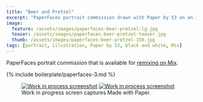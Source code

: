 ```yaml
---
title: "Beer and Pretzel"
excerpt: "PaperFaces portrait commission drawn with Paper by 53 on an iPad."
image: 
  feature: /assets/images/paperfaces-beer-pretzel-lg.jpg
  teaser: /assets/images/paperfaces-beer-pretzel-teaser.jpg
  thumb: /assets/images/paperfaces-beer-pretzel-150.jpg
tags: [portrait, illustration, Paper by 53, black and white, Mix]
---
```


PaperFaces portrait commission that is available for [remixing on Mix](https://mix.fiftythree.com/11098-Michael-Rose/147204).

{% include boilerplate/paperfaces-3.md %}

<figure class="half">
  <a href="{{ site.url }}/assets/images/paperfaces-beer-pretzel-process-1-lg.jpg"><img src="{{ site.url }}/assets/images/paperfaces-beer-pretzel-process-1-600.jpg" alt="Work in process screenshot"></a>
  <a href="{{ site.url }}/assets/images/paperfaces-beer-pretzel-lg.jpg"><img src="{{ site.url }}/assets/images/paperfaces-beer-pretzel-process-2-600.jpg" alt="Work in process screenshot"></a>
  <figcaption>Work in progress screen captures Made with Paper.</figcaption>
</figure>
